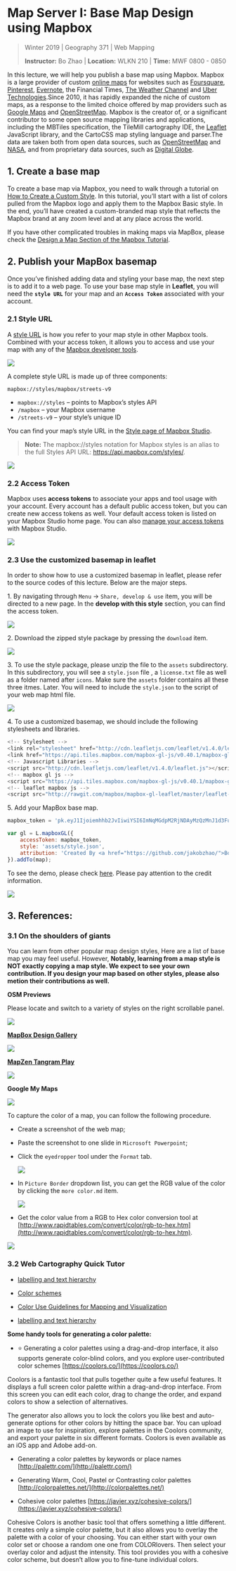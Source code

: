# Map Server I: Base Map Design using Mapbox

> Winter 2019 | Geography 371 | Web Mapping
>
> **Instructor:** Bo Zhao | **Location:** WLKN 210 | **Time:** MWF 0800 - 0850


In this lecture, we will help you publish a base map using Mapbox. Mapbox is a large provider of custom [online maps](https://en.wikipedia.org/wiki/Online_maps) for websites such as [Foursquare](https://en.wikipedia.org/wiki/Foursquare), [Pinterest](https://en.wikipedia.org/wiki/Pinterest), [Evernote](https://en.wikipedia.org/wiki/Evernote), the Financial Times, [The Weather Channel](https://en.wikipedia.org/wiki/The_Weather_Channel) and [Uber Technologies](https://en.wikipedia.org/wiki/Uber_Technologies).Since 2010, it has rapidly expanded the niche of custom maps, as a response to the limited choice offered by map providers such as [Google Maps](https://en.wikipedia.org/wiki/Google_Maps) and [OpenStreetMap](https://en.wikipedia.org/wiki/OpenStreetMap). Mapbox is the creator of, or a significant contributor to some open source mapping libraries and applications, including the MBTiles specification, the TileMill cartography IDE, the [Leaflet](https://en.wikipedia.org/wiki/Leaflet_(software)) JavaScript library, and the CartoCSS map styling language and parser.The data are taken both from open data sources, such as [OpenStreetMap](https://en.wikipedia.org/wiki/OpenStreetMap) and [NASA](https://en.wikipedia.org/wiki/NASA), and from proprietary data sources, such as [Digital Globe](https://en.wikipedia.org/wiki/DigitalGlobe).

## 1. Create a base map

To create a base map via Mapbox, you need to walk through a tutorial on [How to Create a Custom Style](https://www.mapbox.com/help/create-a-custom-style/). In this tutorial, you’ll start with a list of colors pulled from the Mapbox logo and apply them to the Mapbox Basic style. In the end, you’ll have created a custom-branded map style that reflects the Mapbox brand at any zoom level and at any place across the world.

If you have other complicated troubles in making maps via MapBox, please check the [Design a Map Section of the Mapbox Tutorial](https://www.mapbox.com/help/#design-a-map).

## 2. Publish your MapBox basemap

Once you’ve finished adding data and styling your base map, the next step is to add it to a web page. To use your base map style in **Leaflet**, you will need the **`style URL`** for your map and an **`Access Token`** associated with your account.

### 2.1 Style URL


A [style URL](https://www.mapbox.com/help/define-style-url/) is how you refer to your map style in other Mapbox tools. Combined with your access token, it allows you to access and use your map with any of the [Mapbox developer tools](https://www.mapbox.com/developers).

![](img/style-url.gif)

A complete style URL is made up of three components:

```
mapbox://styles/mapbox/streets-v9
```

- `mapbox://styles` – points to Mapbox’s styles API
- `/mapbox` – your Mapbox username
- `/streets-v9` – your style’s unique ID

You can find your map’s style URL in the [Style page of Mapbox Studio](https://www.mapbox.com/studio/styles).

>**Note:** The mapbox://styles notation for Mapbox styles is an alias to the full Styles API URL: https://api.mapbox.com/styles/.

![](img/mapbox-style-share.png)

### 2.2 Access Token

Mapbox uses **access tokens** to associate your apps and tool usage with your account. Every account has a default public access token, but you can create new access tokens as well. Your default access token is listed on your Mapbox Studio home page. You can also [manage your access tokens](https://www.mapbox.com/studio/account/tokens/) with Mapbox Studio.

![](img/mapbox-token.png)


### 2.3 Use the customized basemap in leaflet

In order to show how to use a customized basemap in leaflet, please refer to the source codes of this lecture. Below are the major steps.

1\. By navigating through `Menu` -> `Share, develop & use` item, you will be directed to a new page. In the **develop with this style** section, you can find the access token.

![](img/mapbox-menu.png)

2\. Download the zipped style package by pressing the `download` item.

![](img/mapbox-download.png)

3\. To use the style package, please unzip the file to the `assets` subdirectory. In this subdirectory, you will see a `style.json` file , a `license.txt` file as well as a folder named after `icons`. Make sure the `assets` folder contains all these three itmes. Later. You will need to include the `style.json` to the script of your web map html file.

![](img/files.png)

4\. To use a customized basemap, we should include the following stylesheets and libraries.

```javascript
<!-- Stylesheet -->
<link rel="stylesheet" href="http://cdn.leafletjs.com/leaflet/v1.4.0/leaflet.css"/>
<link href="https://api.tiles.mapbox.com/mapbox-gl-js/v0.40.1/mapbox-gl.css" rel='stylesheet'/>
<!-- Javascript Libraries -->
<script src="http://cdn.leafletjs.com/leaflet/v1.4.0/leaflet.js"></script>
<!-- mapbox gl js -->
<script src="https://api.tiles.mapbox.com/mapbox-gl-js/v0.40.1/mapbox-gl.js"></script>
<!-- leaflet mapbox js -->
<script src="http://rawgit.com/mapbox/mapbox-gl-leaflet/master/leaflet-mapbox-gl.js"></script>
```

5\. Add your MapBox base map.

```javascript
mapbox_token = 'pk.eyJ1Ijoiemhhb2JvIiwiYSI6ImNqMGdpM2RjNDAyMzQzMnJ1d3FuZmF0NnQifQ.yoQP0NDS5F8ePKjaS3EJgQ';

var gl = L.mapboxGL({
    accessToken: mapbox_token,
    style: 'assets/style.json',
    attribution: 'Created By <a href="https://github.com/jakobzhao/">Bo Zhao</a> based on the <a href="assets/license.txt">Mapbox basic style</a>'
}).addTo(map);
```

To see the demo, please check [here](http://jakobzhao.github.io/geog371/lectures/lec13/). Please pay attention to the credit information.

![](img/customized-style-brown.png)

## 3. References:

### 3.1 On the shoulders of giants

You can learn from other popular map design styles, Here are a list of base map you may feel useful. However, **Notably, learning from a map style is NOT exactly copying a map style. We expect to see your own contribution. If you design your map based on other styles, please also metion their contributions as well.**

**OSM Previews**

Please locate and switch to a variety of styles on the right scrollable panel.

![](img/osm_preview.png)

[**MapBox Design Gallery**](https://www.mapbox.com/gallery/)

![](img/mapbox.png)

**[MapZen Tangram Play](https://mapzen.com/tangram/play/)**

![](img/mapzen.png)

**Google My Maps**

![](img/google-my-maps.png)

To capture the color of a map, you can follow the following procedure.

- Create a screenshot of the web map;

- Paste the screenshot to one slide in `Microsoft Powerpoint`;

- Click the `eyedropper` tool under the `Format` tab.

  ![](img/ppt.png)

- In `Picture Border` dropdown list, you can get the RGB value of the color by clicking the `more color.md` item.

  ![](img/color.png)

- Get the color value from a RGB to Hex color conversion tool at [http://www.rapidtables.com/convert/color/rgb-to-hex.htm](http://www.rapidtables.com/convert/color/rgb-to-hex.htm).

![](img/RGB_to_Hex_color_converter.png)


### 3.2 Web Cartography Quick Tutor

- [labelling and text hierarchy](http://axismaps.github.io/thematic-cartography/articles/labeling.html)
- [Color schemes](http://axismaps.github.io/thematic-cartography/articles/color_schemes.html)
- [Color Use Guidelines for Mapping and Visualization](https://web.natur.cuni.cz/~langhamr/lectures/vtfg1/mapinfo_2/barvy/colors.html#overview)

- [labelling and text hierarchy](http://axismaps.github.io/thematic-cartography/articles/labeling.html)

**Some handy tools for generating a color palette:**

- :star: Generating a color palettes using a drag-and-drop interface, it also supports generate color-blind colors, and you explore user-contributed color schemes [https://coolors.co/](https://coolors.co/)

Coolors is a fantastic tool that pulls together quite a few useful features. It displays a full screen color palette within a drag-and-drop interface. From this screen you can edit each color, drag to change the order, and expand colors to show a selection of alternatives.

The generator also allows you to lock the colors you like best and auto-generate options for other colors by hitting the space bar. You can upload an image to use for inspiration, explore palettes in the Coolors community, and export your palette in six different formats. Coolors is even available as an iOS app and Adobe add-on.

- Generating a color palettes by keywords or place names [http://palettr.com/](http://palettr.com/)

- Generating Warm, Cool, Pastel or Contrasting color palettes [http://colorpalettes.net/](http://colorpalettes.net/)

- Cohesive color palettes [https://javier.xyz/cohesive-colors/](https://javier.xyz/cohesive-colors/)

Cohesive Colors is another basic tool that offers something a little different. It creates only a simple color palette, but it also allows you to overlay the palette with a color of your choosing.
You can either start with your own color set or choose a random one one from COLORlovers. Then select your overlay color and adjust the intensity. This tool provides you with a cohesive color scheme, but doesn’t allow you to fine-tune individual colors.
